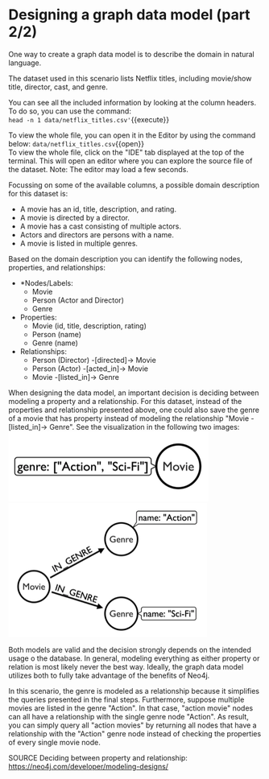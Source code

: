 # Designing a graph data model (part 2/2)

One way to create a graph data model is to describe the domain in natural language. 

The dataset used in this scenario lists Netflix titles, including movie/show title, director, cast, and genre. 

You can see all the included information by looking at the column headers. To do so, you can use the command:  
`head -n 1 data/netflix_titles.csv'`{{execute}}  


To view the whole file, you can open it in the Editor by using the command below:
`data/netflix_titles.csv`{{open}}  
To view the whole file, click on the "IDE" tab displayed at the top of the terminal. This will open an editor where you can explore the source file of the dataset. Note: The editor may load a few seconds.

Focussing on some of the available columns, a possible domain description for this dataset is:
- A movie has an id, title, description, and rating.
- A movie is directed by a director.
- A movie has a cast consisting of multiple actors.
- Actors and directors are persons with a name.
- A movie is listed in multiple genres.

Based on the domain description you can identify the following nodes, properties, and relationships:  
- *Nodes/Labels: 
    - Movie
    - Person (Actor and Director)
    - Genre  
- Properties: 
    - Movie (id, title, description, rating)
    - Person (name)
    - Genre (name)
- Relationships:
    - Person (Director) -[directed]-> Movie
    - Person (Actor) -[acted_in]-> Movie   
    - Movie -[listed_in]-> Genre


When designing the data model, an important decision is deciding between modeling a property and a relationship. For this dataset, instead of the properties and relationship presented above, one could also save the genre of a movie that has property instead of modeling the relationship "Movie -[listed_in]-> Genre". See the visualization in the following two images:  
![Modeling the movie genre as property](./assets/modeling_genre_property.jpg)
![Modeling the movie genre as node and relationship](./assets/modeling_genre_node.jpg)  

Both models are valid and the decision strongly depends on the intended usage o the database. In general, modeling  everything as either property or relation is most likely never the best way. Ideally, the graph data model utilizes both to fully take advantage of the benefits of Neo4j.

In this scenario, the genre is modeled as a relationship because it simplifies the queries presented in the final steps. Furthermore, suppose multiple movies are listed in the genre "Action". In that case, "action movie" nodes can all have a relationship with the single genre node "Action". As result, you can simply query all "action movies" by returning all nodes that have a relationship with the "Action" genre node instead of checking the properties of every single movie node.


SOURCE Deciding between property and relationship: https://neo4j.com/developer/modeling-designs/


